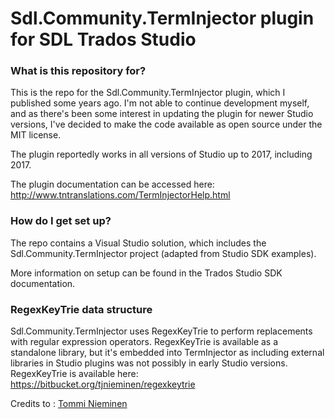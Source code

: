 # Sdl.Community.TermInjector plugin for SDL Trados Studio 

### What is this repository for? 

This is the repo for the Sdl.Community.TermInjector plugin, which I published some years ago.
I'm not able to continue development myself, and as there's been some interest 
in updating the plugin for newer Studio versions, I've decided to make the code
available as open source under the MIT license.

The plugin reportedly works in all versions of Studio up to 2017, including 2017.

The plugin documentation can be accessed here:
http://www.tntranslations.com/TermInjectorHelp.html

### How do I get set up?

The repo contains a Visual Studio solution, which includes the Sdl.Community.TermInjector
project (adapted from Studio SDK examples).

More information on setup can be found in the Trados Studio SDK documentation. 

### RegexKeyTrie data structure

Sdl.Community.TermInjector uses RegexKeyTrie to perform replacements with regular expression
operators. RegexKeyTrie is available as a standalone library, but it's
embedded into TermInjector as including external libraries in Studio plugins
was not possibly in early Studio versions. RegexKeyTrie is available here:
https://bitbucket.org/tjnieminen/regexkeytrie


Credits to : [Tommi Nieminen](https://bitbucket.org/tjnieminen/)
